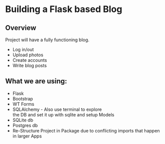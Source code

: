 # Building a Flask based Blog

## Overview
Project will have a fully functioning blog.  
* Log in/out  
* Upload photos  
* Create accounts  
* Write blog posts

## What we are using:
* Flask
* Bootstrap
* WT Forms
* SQLAlchemy - Also use terminal to explore  
                the DB and set it up with sqlite
                and setup Models 
* SQLite db
* Postgres db
* Re-Structure Project in Package due to conflicting imports
that happen in larger Apps
